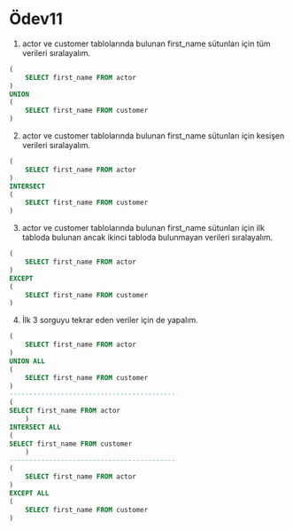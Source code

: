 # Ödev11

1) actor ve customer tablolarında bulunan first_name sütunları için tüm verileri sıralayalım.

~~~sql
(
	SELECT first_name FROM actor
)
UNION
(
	SELECT first_name FROM customer
)
~~~

2) actor ve customer tablolarında bulunan first_name sütunları için kesişen verileri sıralayalım.

~~~sql
(
	SELECT first_name FROM actor
)
INTERSECT
(
	SELECT first_name FROM customer
)
~~~

3) actor ve customer tablolarında bulunan first_name sütunları için ilk tabloda bulunan ancak ikinci tabloda bulunmayan verileri sıralayalım.

~~~sql
(
	SELECT first_name FROM actor
)
EXCEPT
(
	SELECT first_name FROM customer
)
~~~

4) İlk 3 sorguyu tekrar eden veriler için de yapalım.

~~~sql
(
	SELECT first_name FROM actor
)
UNION ALL
(
	SELECT first_name FROM customer
)
------------------------------------------
(
SELECT first_name FROM actor
    )
INTERSECT ALL
(
SELECT first_name FROM customer
    )
------------------------------------------
(
	SELECT first_name FROM actor
)
EXCEPT ALL
(
	SELECT first_name FROM customer
)
~~~